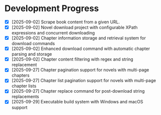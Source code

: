 
# Development Progress

- [x] [2025-09-02] Scrape book content from a given URL.
- [x] [2025-09-02] Novel download project with configurable XPath expressions and concurrent downloading
- [x] [2025-09-02] Chapter information storage and retrieval system for download commands
- [x] [2025-09-02] Enhanced download command with automatic chapter parsing and storage
- [x] [2025-09-02] Chapter content filtering with regex and string replacement
- [x] [2025-09-27] Chapter pagination support for novels with multi-page chapters
- [x] [2025-09-27] Chapter list pagination support for novels with multi-page chapter lists
- [x] [2025-09-27] Chapter replace command for post-download string replacements
- [x] [2025-09-29] Executable build system with Windows and macOS support
